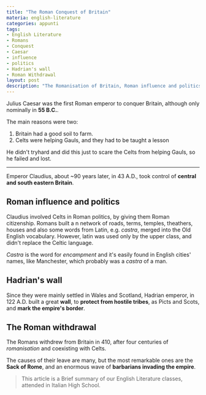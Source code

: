 ```yaml
---
title: "The Roman Conquest of Britain"
materia: english-literature
categories: appunti
tags:
- English Literature
- Romans
- Conquest
- Caesar
- influence
- politics
- Hadrian's wall
- Roman Withdrawal
layout: post
description: "The Romanisation of Britain, Roman influence and politics, Hadrian's wall and the Withdrawal from Britain."
---
```


Julius Caesar was the first Roman emperor to conquer Britain, although only nominally in **55 B.C.**.

The main reasons were two:

1. Britain had a good soil to farm.
2. Celts were helping Gauls, and they had to be taught a lesson

He didn't tryhard and did this just to scare the Celts from helping Gauls, so he failed and lost.

---

Emperor Claudius, about ~90 years later, in 43 A.D.,  took control of **central and south eastern Britain**.

## Roman influence and politics

Claudius involved Celts in Roman politics, by giving them Roman citizenship. Romans built a n network of roads, terms, temples, theathers, houses and also some words from Latin, e.g. *castra*, merged into the Old English vocabulary. However, latin was used only by the upper class, and didn't replace the Celtic language.

*Castra* is the word for *encampment* and it's easily found in English cities' names, like Manchester, which probably was a *castra* of a man.

## Hadrian's wall

Since they were mainly settled in Wales and Scotland, Hadrian emperor, in 122 A.D. built a great **wall**, to **protect from hostile tribes**, as Picts and Scots, and **mark the empire's border**.

## The Roman withdrawal

The Romans withdrew from Britain in 410, after four centuries of *romanisation* and coexisting with Celts. 

The causes of their leave are many, but the most remarkable ones are the **Sack of Rome**, and an enormous wave of **barbarians invading the empire**.





>This article is a Brief summary of our English Literature classes, attended in Italian High School. 
